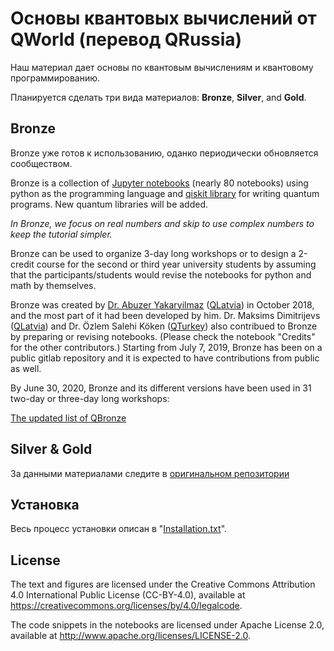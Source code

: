 # Основы квантовых вычислений от QWorld (перевод QRussia)

Наш материал дает основы по квантовым вычислениям и квантовому программированию. 

Планируется сделать три вида материалов: **Bronze**, **Silver**, and **Gold**. 

## Bronze

Bronze уже готов к использованию, оданко периодически обновляется сообществом.

Bronze is a collection of [Jupyter notebooks](https://jupyter.org/) (nearly 80 notebooks) using python as the programming language and [qiskit library](https://qiskit.org) for writing quantum programs. New quantum libraries will be added.

_In Bronze, we focus on real numbers and skip to use complex numbers to keep the tutorial simpler._

Bronze can be used to organize 3-day long workshops or to design a 2-credit course for the second or third year university students 
by assuming that the participants/students would revise the notebooks for python and math by themselves. 

Bronze was created by [Dr. Abuzer Yakaryilmaz](http://abu.lu.lv) ([QLatvia](http://qworld.lu.lv/index.php/qlatvia/)) in October 2018, 
and the most part of it had been developed by him. 
Dr. Maksims Dimitrijevs ([QLatvia](http://qworld.lu.lv/index.php/qlatvia/)) and Dr. Özlem Salehi Köken ([QTurkey](http://qworld.lu.lv/index.php/qturkey/)) also contribued to Bronze by preparing or revising notebooks. 
(Please check the notebook "Credits" for the other contributors.)
Starting from July 7, 2019, Bronze has been on a public gitlab repository and it is expected to have contributions from public as well.

By June 30, 2020, Bronze and its different versions have been used in 31 two-day or three-day long workshops:

[The updated list of QBronze](http://qworld.lu.lv/index.php/workshop-bronze/#list)

## Silver & Gold

За данными материалами следите в [оригинальном репозитории](https://gitlab.com/qkitchen/basics-of-quantum-computing/)

## Установка

Весь процесс установки описан в "[Installation.txt](https://gitlab.com/qkitchen/basics-of-quantum-computing/blob/master/Installation.txt)".

## License

The text and figures are licensed under the Creative Commons Attribution 4.0 International Public License (CC-BY-4.0), available at https://creativecommons.org/licenses/by/4.0/legalcode. 

The code snippets in the notebooks are licensed under Apache License 2.0, available at http://www.apache.org/licenses/LICENSE-2.0.




